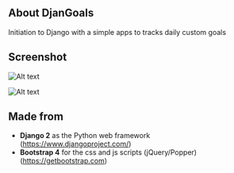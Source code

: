 ## About DjanGoals
Initiation to Django with a simple apps to tracks daily custom goals 

## Screenshot

![Alt text](https://raw.githubusercontent.com/tduval/Learning-ML/master/LML%20-%20Data%20index.png "Dataset view")

![Alt text](https://raw.githubusercontent.com/tduval/Learning-ML/master/LML%20-%20Linear%20Regression.png "Linear Regression Parameter View")

## Made from

- **Django 2** as the Python web framework (https://www.djangoproject.com/)
- **Bootstrap 4** for the css and js scripts (jQuery/Popper) (https://getbootstrap.com)


